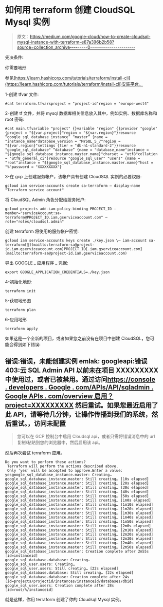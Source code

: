 # 如何用 terraform 创建 CloudSQL Mysql 实例

> 原文：<https://medium.com/google-cloud/how-to-create-cloudsql-mysql-instance-with-terraform-e87a396b2b58?source=collection_archive---------0----------------------->

先决条件:

你需要地形

参见[https://learn.hashicorp.com/tutorials/terraform/install-cli](https://learn.hashicorp.com/tutorials/terraform/install-cli)安装平台。

1-创建 tfvar 文件:

```
#cat terraform.tfvarsproject = "project-id"region = "europe-west4"
```

2-创建 tf 文件，并将 mysql 数据库相关信息放入其中，例如实例、数据库名称和 root 密码:

```
#cat main.tfvariable "project" {}variable "region" {}provider "google" {project = "${var.project}"region = "${var.region}"}resource “google_sql_database_instance” “master” {name = "instance_name"database_version = "MYSQL_5_7"region = "${var.region}"settings {tier = "db-n1-standard-2"}}resource "google_sql_database" “database” {name = "database_name"instance = "${google_sql_database_instance.master.name}"charset = "utf8"collation = "utf8_general_ci"}resource "google_sql_user" "users" {name = "root"instance = "${google_sql_database_instance.master.name}"host = "%"password = "XXXXXXXXX"}
```

3-在 gcp 上创建服务帐户，该帐户具有创建 CloudSQL 实例的必要权限:

```
gcloud iam service-accounts create sa-terraform — display-name "Terraform service account"
```

将 CloudSQL Admin 角色分配给服务帐户:

```
gcloud projects add-iam-policy-binding PROJECT_ID — member="serviceAccount:sa-terraform@PROJECT_ID.iam.gserviceaccount.com" — role="roles/cloudsql.admin"
```

创建 terraform 将使用的服务帐户密钥:

```
gcloud iam service-accounts keys create ./key.json \— iam-account sa-terraform[@](mailto:terraform-sa@project-id.iam.gserviceaccount.com)PROJECT_ID[.iam.gserviceaccount.com](mailto:terraform-sa@project-id.iam.gserviceaccount.com)
```

导出 GOOGLE _ 应用程序 _ 凭据:

```
export GOOGLE_APPLICATION_CREDENTIALS=./key.json
```

4-初始化地形:

```
terraform init
```

5-获取地形图

```
terraform plan
```

6-应用地形

```
terraform apply
```

如果这是一个全新的项目，或者如果您之前没有在项目中创建 CloudSQL，您可能会得到如下错误:

## 错误:错误，未能创建实例 emlak: googleapi:错误 403:云 SQL Admin API 以前未在项目 XXXXXXXXX 中使用过，或者已被禁用。通过访问[https://console . developers . Google . com/APIs/API/sqladmin . Google APIs . com/overview 启用？project=XXXXXXXXX](https://console.developers.google.com/apis/api/sqladmin.googleapis.com/overview?project=XXXXXXXXX) 然后重试。如果您最近启用了此 API，请等待几分钟，让操作传播到我们的系统，然后重试。，访问未配置

> 您可以在 GCP 控制台中启用 Cloudsql api，或者只需将错误消息中的 url 复制/粘贴到您的浏览器中，然后启用该 api。

然后再次尝试 terraform 应用。

```
Do you want to perform these actions?
 Terraform will perform the actions described above.
 Only ‘yes’ will be accepted to approve.Enter a value: yesgoogle_sql_database_instance.master: Creating…
google_sql_database_instance.master: Still creating… [10s elapsed]
google_sql_database_instance.master: Still creating… [20s elapsed]
google_sql_database_instance.master: Still creating… [30s elapsed]
google_sql_database_instance.master: Still creating… [40s elapsed]
google_sql_database_instance.master: Still creating… [50s elapsed]
google_sql_database_instance.master: Still creating… [1m0s elapsed]
google_sql_database_instance.master: Still creating… [1m10s elapsed]
google_sql_database_instance.master: Still creating… [1m20s elapsed]
google_sql_database_instance.master: Still creating… [1m30s elapsed]
google_sql_database_instance.master: Still creating… [1m40s elapsed]
google_sql_database_instance.master: Still creating… [1m50s elapsed]
google_sql_database_instance.master: Still creating… [2m0s elapsed]
google_sql_database_instance.master: Still creating… [2m10s elapsed]
google_sql_database_instance.master: Still creating… [2m20s elapsed]
google_sql_database_instance.master: Still creating… [2m30s elapsed]
google_sql_database_instance.master: Still creating… [2m40s elapsed]
google_sql_database_instance.master: Still creating… [2m50s elapsed]
google_sql_database_instance.master: Creation complete after 2m55s [id=instanceid]
google_sql_database.database: Creating…
google_sql_user.users: Creating…
google_sql_user.users: Still creating… [22s elapsed]
google_sql_database.database: Still creating… [22s elapsed]
google_sql_database.database: Creation complete after 24s [id=projects/projectid/instances/instanceid/databases/dbid]
google_sql_user.users: Creation complete after 28s [id=root/%/instanceid]
```

就是这样，你用 terraform 创建了你的 Cloudsql Mysql 实例。